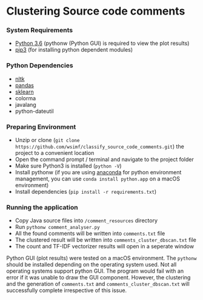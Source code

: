 # Clustering Source code comments

### System Requirements

  - [Python 3.6] (pythonw (Python GUI) is required to view the plot results)
  - [pip3] (for installing python dependent modules) 
  
### Python Dependencies
 - [nltk]
 - [pandas]
 - [sklearn]
 - colorma
 - javalang
 - python-dateutil

### Preparing Environment
- Unzip or clone (```git clone https://github.com/wsimf/classify_source_code_comments.git```) the project to a convenient location
- Open the command prompt / terminal and navigate to the project folder
- Make sure Python3 is installed (```python -V```)
- Install pythonw (if you are using [anaconda] for python environment management, you can use ```conda install python.app``` on a macOS environment)
- Install dependencies (```pip install -r requirements.txt```)

### Running the application
- Copy Java source files into ```/comment_resources``` directory
- Run ```pythonw comment_analyser.py ```
- All the found comments will be written into ```comments.txt``` file 
- The clustered result will be written into ```comments_cluster_dbscan.txt``` file
- The count and TF-IDF vectorizer results will open in a seperate window

Python GUI (plot results) were tested on a macOS environment. The ```pythonw``` should be installed depending on the operating system used. Not all operating systems support python GUI. The program would fail with an error if it was unable to draw the GUI component. However, the clustering and the generation of ```comments.txt``` and ```comments_cluster_dbscan.txt``` will successfully complete irrespective of this issue.


[//]: # (These are reference links used in the body of this note and get stripped out when the markdown processor does its job. There is no need to format nicely because it shouldn't be seen. Thanks SO - http://stackoverflow.com/questions/4823468/store-comments-in-markdown-syntax)

[Python 3.6]: <https://www.python.org/downloads/>
[pip3]: <https://docs.python.org/3/installing/index.html>
[nltk]: <http://www.nltk.org>
[pandas]: <https://pandas.pydata.org>
[sklearn]: <https://scikit-learn.org/stable/>
[anaconda]: <https://anaconda.org>
